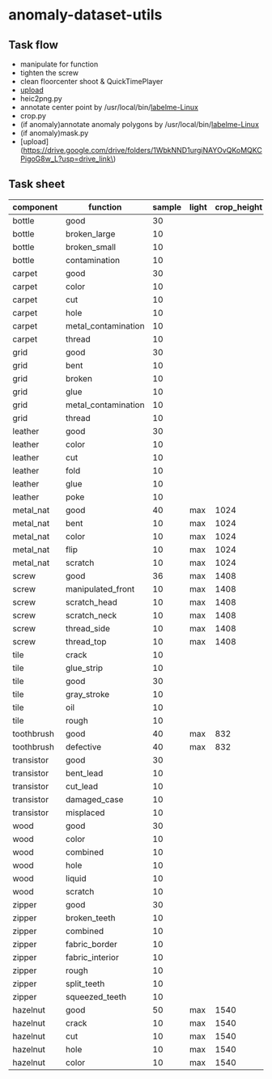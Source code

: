 # anomaly-dataset-utils

## Task flow
- manipulate for function
- tighten the screw
- clean floorcenter shoot & QuickTimePlayer
- [upload](https://drive.google.com/drive/folders/1S6LWKWM84hgxveAl0s9vu40XjiaGp-Vv?usp=drive_link)
- heic2png.py
- annotate center point by /usr/local/bin/[labelme-Linux](https://github.com/wkentaro/labelme/releases/download/v5.2.1/labelme-Linux)
- crop.py
- (if anomaly)annotate anomaly polygons  by /usr/local/bin/[labelme-Linux](https://github.com/wkentaro/labelme/releases/download/v5.2.1/labelme-Linux)
- (if anomaly)mask.py
- [upload](https://drive.google.com/drive/folders/1WbkNND1urgiNAYOvQKoMQKCPigoG8w_L?usp=drive_link\)

## Task sheet

| component  | function            | sample | light | crop_height | crop_width | complete |
|------------|---------------------|--------|-------|-------------|------------|----------|
| bottle     | good                | 30     |       |             |            |          |
| bottle     | broken_large        | 10     |       |             |            |          |
| bottle     | broken_small        | 10     |       |             |            |          |
| bottle     | contamination       | 10     |       |             |            |          |
| carpet     | good                | 30     |       |             |            |          |
| carpet     | color               | 10     |       |             |            |          |
| carpet     | cut                 | 10     |       |             |            |          |
| carpet     | hole                | 10     |       |             |            |          |
| carpet     | metal_contamination | 10     |       |             |            |          |
| carpet     | thread              | 10     |       |             |            |          |
| grid       | good                | 30     |       |             |            |          |
| grid       | bent                | 10     |       |             |            |          |
| grid       | broken              | 10     |       |             |            |          |
| grid       | glue                | 10     |       |             |            |          |
| grid       | metal_contamination | 10     |       |             |            |          |
| grid       | thread              | 10     |       |             |            |          |
| leather    | good                | 30     |       |             |            |          |
| leather    | color               | 10     |       |             |            |          |
| leather    | cut                 | 10     |       |             |            |          |
| leather    | fold                | 10     |       |             |            |          |
| leather    | glue                | 10     |       |             |            |          |
| leather    | poke                | 10     |       |             |            |          |
| metal_nat  | good                | 40     | max   | 1024        | 1024       | x        |
| metal_nat  | bent                | 10     | max   | 1024        | 1024       | x        |
| metal_nat  | color               | 10     | max   | 1024        | 1024       | x        |
| metal_nat  | flip                | 10     | max   | 1024        | 1024       | x        |
| metal_nat  | scratch             | 10     | max   | 1024        | 1024       | x        |
| screw      | good                | 36     | max   | 1408        | 1408       | x        |
| screw      | manipulated_front   | 10     | max   | 1408        | 1408       | x        |
| screw      | scratch_head        | 10     | max   | 1408        | 1408       | x        |
| screw      | scratch_neck        | 10     | max   | 1408        | 1408       | x        |
| screw      | thread_side         | 10     | max   | 1408        | 1408       | x        |
| screw      | thread_top          | 10     | max   | 1408        | 1408       | ~        |
| tile       | crack               | 10     |       |             |            |          |
| tile       | glue_strip          | 10     |       |             |            |          |
| tile       | good                | 30     |       |             |            |          |
| tile       | gray_stroke         | 10     |       |             |            |          |
| tile       | oil                 | 10     |       |             |            |          |
| tile       | rough               | 10     |       |             |            |          |
| toothbrush | good                | 40     | max   | 832         | 576        | x        |
| toothbrush | defective           | 40     | max   | 832         | 576        | x        |
| transistor | good                | 30     |       |             |            |          |
| transistor | bent_lead           | 10     |       |             |            |          |
| transistor | cut_lead            | 10     |       |             |            |          |
| transistor | damaged_case        | 10     |       |             |            |          |
| transistor | misplaced           | 10     |       |             |            |          |
| wood       | good                | 30     |       |             |            |          |
| wood       | color               | 10     |       |             |            |          |
| wood       | combined            | 10     |       |             |            |          |
| wood       | hole                | 10     |       |             |            |          |
| wood       | liquid              | 10     |       |             |            |          |
| wood       | scratch             | 10     |       |             |            |          |
| zipper     | good                | 30     |       |             |            |          |
| zipper     | broken_teeth        | 10     |       |             |            |          |
| zipper     | combined            | 10     |       |             |            | ~　       |
| zipper     | fabric_border       | 10     |       |             |            | ~　       |
| zipper     | fabric_interior     | 10     |       |             |            |          |
| zipper     | rough               | 10     |       |             |            | ~　       |
| zipper     | split_teeth         | 10     |       |             |            |          |
| zipper     | squeezed_teeth      | 10     |       |             |            |          |
| hazelnut   | good                | 50     | max   | 1540        | 1540       | x        |
| hazelnut   | crack               | 10     | max   | 1540        | 1540       | x        |
| hazelnut   | cut                 | 10     | max   | 1540        | 1540       | x        |
| hazelnut   | hole                | 10     | max   | 1540        | 1540       | x        |
| hazelnut   | color               | 10     | max   | 1540        | 1540       | x        |
